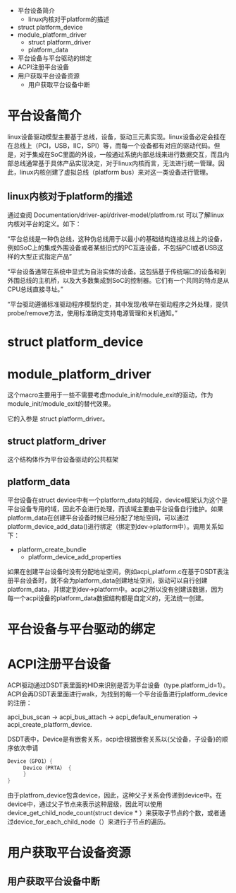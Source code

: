 + 平台设备简介
   + linux内核对于platform的描述
+ struct platform_device
+ module_platform_driver
   + struct platform_driver
   + platform_data
+ 平台设备与平台驱动的绑定
+ ACPI注册平台设备
+ 用户获取平台设备资源
   + 用户获取平台设备中断

# 平台设备简介
linux设备驱动模型主要基于总线，设备，驱动三元素实现。linux设备必定会挂在在总线上（PCI，USB，IIC，SPI）等，而每一个设备都有对应的驱动代码。但是，对于集成在SoC里面的外设，一般通过系统内部总线来进行数据交互，而且内部总线通常基于具体产品实现决定，对于linux内核而言，无法进行统一管理。因此，linux内核创建了虚拟总线（platform bus）来对这一类设备进行管理。

## linux内核对于platform的描述
通过查阅 Documentation/driver-api/driver-model/platfrom.rst 可以了解linux内核对平台的定义。如下：

“平台总线是一种伪总线，这种伪总线用于以最小的基础结构连接总线上的设备，例如SoC上的集成外围设备或者某些旧式的PC互连设备，不包括PCI或者USB这样的大型正式指定产品”

“平台设备通常在系统中显式为自治实体的设备。这包括基于传统端口的设备和到外围总线的主机桥，以及大多数集成到SoC的控制器。它们有一个共同的特点是从CPU总线直接寻址。”

“平台驱动遵循标准驱动程序模型约定，其中发现/枚举在驱动程序之外处理，提供probe/remove方法，使用标准确定支持电源管理和关机通知。”

# struct platform_device

# module_platform_driver
这个macro主要用于一些不需要考虑module_init/module_exit的驱动，作为module_init/module_exit的替代效果。

它的入参是 struct platform_driver。

## struct platform_driver
这个结构体作为平台设备驱动的公共框架

## platform_data
平台设备在struct device中有一个platform_data的域段，device框架认为这个是平台设备专用的域，因此不会进行处理，而该域主要由平台设备自行维护。如果platform_data在创建平台设备时候已经分配了地址空间，可以通过platform_device_add_data()进行绑定（绑定到dev->platform中）。调用关系如下：
+ platform_create_bundle
   + platform_device_add_properties
   
如果在创建平台设备时没有分配地址空间，例如acpi_platform.c在基于DSDT表注册平台设备时，就不会为platform_data创建地址空间，驱动可以自行创建platform_data，并绑定到dev->platform中。acpi之所以没有创建该数据，因为每一个acpi设备的platform_data数据结构都是自定义的，无法统一创建。

# 平台设备与平台驱动的绑定

# ACPI注册平台设备
ACPI驱动通过DSDT表里面的HID来识别是否为平台设备（type.platform_id=1）。ACPI会再DSDT表里面进行walk，为找到的每一个平台设备进行platform_device的注册：

apci_bus_scan
-> acpi_bus_attach
   -> acpi_default_enumeration
      -> acpi_create_platform_device.
      
DSDT表中，Device是有嵌套关系，acpi会根据嵌套关系以{父设备，子设备}的顺序依次申请
``` C
Device（GPO1）{
     Device（PRTA） {
     }
}
```
由于platfrom_device包含device，因此，这种父子关系会传递到device中。在device中，通过父子节点来表示这种层级，因此可以使用device_get_child_node_count(struct device * ）来获取子节点的个数，或者通过device_for_each_child_node（）来进行子节点的遍历。

# 用户获取平台设备资源

## 用户获取平台设备中断

